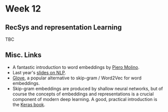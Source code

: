 # Week 12

## RecSys and representation Learning

TBC

## Misc. Links

* A fantastic introduction to word embeddings by [Piero Molino](https://w4nderlu.st/media/pages/teaching/word-embeddings/2739226721-1665242033/word-embeddings.pdf).
* Last year's [slides on NLP](https://github.com/jacopotagliabue/FREE_7773).
* [Glove](https://nlp.stanford.edu/projects/glove/), a popular alternative to skip-gram / Word2Vec for word embeddings.
* Skip-gram embeddings are produced by shallow neural networks, but of course the concepts of embeddings and representations is a crucial component of modern deep learning. A good, practical introduction is the [Keras book](https://www.amazon.com/Learning-Python-Second-Fran-C3-A7ois-Chollet-dp-1617296864/dp/1617296864/ref=dp_ob_title_bk).